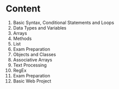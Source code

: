 <h1>Content</h1>
<ol>
  <li>Basic Syntax, Conditional Statements and Loops</li>
  <li>Data Types and Variables</li>
  <li>Arrays</li>
  <li>Methods</li>
  <li>List</li>
  <li>Exam Preparation</li>
  <li>Objects and Classes</li>
  <li>Associative Arrays</li>
  <li>Text Processing</li>
  <li>RegEx</li>
  <li>Exam Preparation</li>
  <li>Basic Web Project</li>
</ol>
